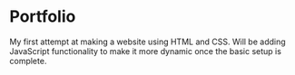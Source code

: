 # Portfolio 

My first attempt at making a website using HTML and CSS. Will be adding JavaScript functionality to make it more dynamic once the basic setup is complete.
